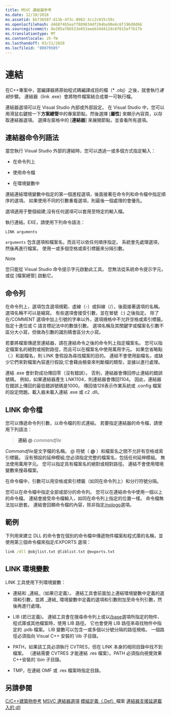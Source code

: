 ```yaml
---
title: MSVC 連結器參考
ms.date: 12/10/2018
ms.assetid: bb736587-d13b-4f3c-8982-3cc2c015c59c
ms.openlocfilehash: d46874b5eaff889834df284ba90e6c6f196d8d66
ms.sourcegitcommit: 8e285a766523e653aeeb34d412dc6f615ef7b17b
ms.translationtype: MT
ms.contentlocale: zh-TW
ms.lasthandoff: 03/21/2020
ms.locfileid: "80079505"
---
```

# <a name="linking"></a>連結

在C++專案中，當編譯器將原始程式碼編譯成目的檔（* .obj）之後，就會執行*連結*步驟。 連結器（link .exe）會將物件檔案結合成單一可執行檔。

連結器選項可以在 Visual Studio 內部或外部設定。 在 Visual Studio 中，您可以用滑鼠右鍵按一下**方案總管**中的專案節點，然後選擇 [**屬性**] 來顯示內容頁，以存取連結器選項。 選擇左窗格中的 [**連結器**] 來展開節點，並查看所有選項。

## <a name="linker-command-line-syntax"></a>連結器命令列語法

當您執行 Visual Studio 外部的連結時，您可以透過一或多個方式指定輸入：

- 在命令列上

- 使用命令檔

- 在環境變數中

連結連結環境變數中指定的第一個進程選項，後面接著在命令列和命令檔中指定順序的選項。 如果使用不同的引數重複選項，則最後一個處理的會優先。

選項適用于整個組建;沒有任何選項可以套用至特定的輸入檔。

執行連結。EXE，請使用下列命令語法：

```
LINK arguments
```

`arguments` 包含選項和檔案名，而且可以依任何順序指定。 系統會先處理選項，然後再進行檔案。 使用一或多個空格或索引標籤來分隔引數。

> [!NOTE]
>  您只能從 Visual Studio 命令提示字元啟動此工具。 您無法從系統命令提示字元，或從 [檔案總管] 啟動它。

## <a name="command-line"></a>命令列

在命令列上，選項包含選項規範、虛線（-）或斜線（/），後面接著選項的名稱。 選項名稱不可以是縮寫。 有些選項會接受引數，並在冒號（:) 之後指定。 除了在/COMMENT 選項中加上引號的字串以外，選項規格中不允許空格或索引標籤。 指定十進位或 C 語言標記法中的數值引數。 選項名稱及其關鍵字或檔案名引數不區分大小寫，但做為引數的識別碼會區分大小寫。

若要將檔案傳遞至連結器，請在連結命令之後的命令列上指定檔案名。 您可以指定檔案名的絕對或相對路徑，而且可以在檔案名中使用萬用字元。 如果您省略點（.）和副檔名，則 LINK 會假設為尋找檔案的目的。 連結不會使用副檔名，或缺少它們來對檔案內容進行假設;它會藉由檢查來判斷檔的類型，並據以進行處理。

連結 .exe 會針對成功傳回零（沒有錯誤）。  否則，連結器會傳回停止連結的錯誤號碼。  例如，如果連結器產生 LNK1104，則連結器會傳回1104。  因此，連結器在錯誤上傳回的最低錯誤號碼是1000。  傳回值128表示作業系統或 .config 檔案的設定問題。載入器未載入連結 .exe 或 c2 .dll。

## <a name="link-command-files"></a>LINK 命令檔

您可以傳遞命令列引數，以命令檔的形式連結。 若要指定連結器的命令檔，請使用下列語法：

> **連結 \@** <em>commandfile</em>

*Commandfile*是文字檔的名稱。 @ 符號（ **\@** ）和檔案名之間不允許有空格或索引標籤。 沒有預設的延伸模組;您必須指定完整的檔案名，包括任何延伸模組。 無法使用萬用字元。 您可以指定具有檔案名的絕對或相對路徑。 連結不會使用環境變數來搜尋檔案。

在命令檔中，引數可以用空格或索引標籤（如同在命令列上）和分行符號分隔。

您可以在命令檔中指定全部或部分的命令列。 您可以在連結命令中使用一個以上的命令檔。 連結會接受命令檔輸入，如同在命令列上指定的位置一樣。 命令檔無法加以嵌套。 連結會回顯命令檔的內容，除非指定[/nologo](nologo-suppress-startup-banner-linker.md)選項。

## <a name="example"></a>範例

下列用來建立 DLL 的命令會在個別的命令檔中傳遞物件檔案和程式庫的名稱，並使用第三個命令檔來指定/EXPORTS 選項：

```cmd
link /dll @objlist.txt @liblist.txt @exports.txt
```

## <a name="link-environment-variables"></a>LINK 環境變數

LINK 工具使用下列環境變數：

- 連結和 \_連結\_（如果已定義）。 連結工具會前面加上連結環境變數中定義的選項和引數，並將 \_連結\_ 環境變數中定義的選項和引數附加至命令列引數，然後再進行處理。

- LIB (若已定義)。 連結工具會在搜尋命令列上或以[/base](base-base-address.md)選項所指定的物件、程式庫或其他檔案時，使用 LIB 路徑。 它也會使用 LIB 路徑來尋找物件中指定的 .pdb 檔案。 LIB 變數可以包含一或多個以分號分隔的路徑規格。 一個路徑必須指向 Visual C++ 安裝的 \lib 子目錄。

- PATH，如果該工具必須執行 CVTRES，但在 LINK 本身的相同目錄中找不到檔案。 （連結需要 CVTRES 才能連結 .res 檔案）。PATH 必須指向視覺效果C++安裝的 \bin 子目錄。

- TMP，在連結 OMF 或 .res 檔案時指定目錄。

## <a name="see-also"></a>另請參閱

[C/C++建築物參考](c-cpp-building-reference.md)
[MSVC 連結器選項](linker-options.md)
[模組定義（.Def）](module-definition-dot-def-files.md)檔案
[連結器支援延遲載入的 dll](linker-support-for-delay-loaded-dlls.md)
